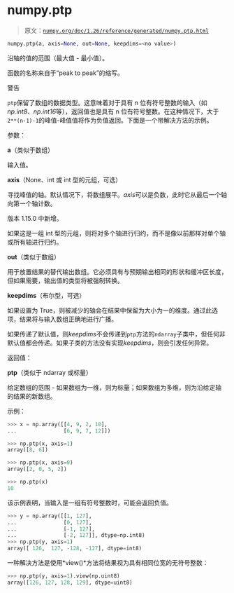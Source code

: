 # numpy.ptp

> 原文：[`numpy.org/doc/1.26/reference/generated/numpy.ptp.html`](https://numpy.org/doc/1.26/reference/generated/numpy.ptp.html)

```py
numpy.ptp(a, axis=None, out=None, keepdims=<no value>)
```

沿轴的值的范围（最大值 - 最小值）。

函数的名称来自于“peak to peak”的缩写。

警告

`ptp`保留了数组的数据类型。这意味着对于具有 n 位有符号整数的输入（如*np.int8*、*np.int16*等），返回值也是具有 n 位有符号整数。在这种情况下，大于`2**(n-1)-1`的峰值-峰值值将作为负值返回。下面是一个带解决方法的示例。

参数：

**a**（类似于数组）

输入值。

**axis**（None、int 或 int 型的元组，可选）

寻找峰值的轴。默认情况下，将数组展平。*axis*可以是负数，此时它从最后一个轴向第一个轴计数。

版本 1.15.0 中新增。

如果这是一组 int 型的元组，则将对多个轴进行归约，而不是像以前那样对单个轴或所有轴进行归约。

**out**（类似于数组）

用于放置结果的替代输出数组。它必须具有与预期输出相同的形状和缓冲区长度，但如果需要，输出值的类型将被强制转换。

**keepdims**（布尔型，可选）

如果设置为 True，则被减少的轴会在结果中保留为大小为一的维度。通过此选项，结果将与输入数组正确地进行广播。

如果传递了默认值，则*keepdims*不会传递到`ptp`方法的`ndarray`子类中，但任何非默认值都会传递。如果子类的方法没有实现*keepdims*，则会引发任何异常。

返回值：

**ptp**（类似于 ndarray 或标量）

给定数组的范围 - 如果数组为一维，则为标量；如果数组为多维，则为沿给定轴的结果的新数组。

示例：

```py
>>> x = np.array([[4, 9, 2, 10],
...               [6, 9, 7, 12]]) 
```

```py
>>> np.ptp(x, axis=1)
array([8, 6]) 
```

```py
>>> np.ptp(x, axis=0)
array([2, 0, 5, 2]) 
```

```py
>>> np.ptp(x)
10 
```

该示例表明，当输入是一组有符号整数时，可能会返回负值。

```py
>>> y = np.array([[1, 127],
...               [0, 127],
...               [-1, 127],
...               [-2, 127]], dtype=np.int8)
>>> np.ptp(y, axis=1)
array([ 126,  127, -128, -127], dtype=int8) 
```

一种解决方法是使用*view()*方法将结果视为具有相同位宽的无符号整数：

```py
>>> np.ptp(y, axis=1).view(np.uint8)
array([126, 127, 128, 129], dtype=uint8) 
```
